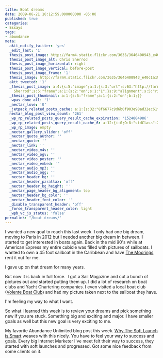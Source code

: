 ```yaml
---
title: Boat dreams
date: 2009-06-21 10:12:59.000000000 -05:00
published: true
categories:
- Essays
tags:
- abundance
meta:
  aktt_notify_twitter: 'yes'
  _edit_last: '1'
  thesis_post_image: http://farm4.static.flickr.com/3635/3646400943_e40c1a1951_m.jpg
  thesis_post_image_alt: Chris Sherrod
  thesis_post_image_horizontal: right
  thesis_post_image_vertical: before-post
  thesis_post_image_frame: '1'
  thesis_image: http://farm4.static.flickr.com/3635/3646400943_e40c1a1951_m.jpg
  aktt_tweeted: '1'
  _thesis_post_image: a:4:{s:5:"image";a:1:{s:3:"url";s:63:"http://farm4.static.flickr.com/3635/3646400943_e40c1a1951_m.jpg";}s:3:"alt";s:13:"Chris
    Sherrod";s:5:"frame";a:1:{s:2:"on";s:1:"1";}s:9:"alignment";s:5:"right";}
  _thesis_post_thumbnail: a:1:{s:5:"frame";a:1:{s:2:"on";b:1;}}
  _wpas_done_all: '1'
  _nectar_love: '0'
  _jetpack_related_posts_cache: a:1:{s:32:"8f6677c9d6b0f903e98ad32ec61f8deb";a:2:{s:7:"expires";i:1490049425;s:7:"payload";a:3:{i:0;a:1:{s:2:"id";i:4430;}i:1;a:1:{s:2:"id";i:3649;}i:2;a:1:{s:2:"id";i:655;}}}}
  nectar_blog_post_view_count: '261'
  _wp_rp_related_posts_query_result_cache_expiration: '1524884986'
  _wp_rp_related_posts_query_result_cache_6: a:12:{i:0;O:8:"stdClass":2:{s:7:"post_id";s:4:"4420";s:5:"score";s:18:"176.38806647497987";}i:1;O:8:"stdClass":2:{s:7:"post_id";s:4:"4421";s:5:"score";s:18:"122.79480655980421";}i:2;O:8:"stdClass":2:{s:7:"post_id";s:4:"4411";s:5:"score";s:17:"66.40474687320707";}i:3;O:8:"stdClass":2:{s:7:"post_id";s:4:"8053";s:5:"score";s:17:"58.80535923229862";}i:4;O:8:"stdClass":2:{s:7:"post_id";s:4:"4441";s:5:"score";s:17:"58.80535923229862";}i:5;O:8:"stdClass":2:{s:7:"post_id";s:4:"4430";s:5:"score";s:17:"58.80535923229862";}i:6;O:8:"stdClass":2:{s:7:"post_id";s:4:"4227";s:5:"score";s:17:"54.75070815120299";}i:7;O:8:"stdClass":2:{s:7:"post_id";s:3:"340";s:5:"score";s:17:"54.04812129392433";}i:8;O:8:"stdClass":2:{s:7:"post_id";s:4:"1438";s:5:"score";s:18:"49.642451913557075";}i:9;O:8:"stdClass":2:{s:7:"post_id";s:4:"1371";s:5:"score";s:18:"49.642451913557075";}i:10;O:8:"stdClass":2:{s:7:"post_id";s:3:"351";s:5:"score";s:18:"49.642451913557075";}i:11;O:8:"stdClass":2:{s:7:"post_id";s:4:"1196";s:5:"score";s:18:"25.292704759894068";}}
  _wp_rp_image: empty
  _nectar_gallery_slider: 'off'
  _nectar_quote_author: ''
  _nectar_quote: ''
  _nectar_link: ''
  _nectar_video_m4v: ''
  _nectar_video_ogv: ''
  _nectar_video_poster: ''
  _nectar_video_embed: ''
  _nectar_audio_mp3: ''
  _nectar_audio_ogg: ''
  _nectar_header_bg: ''
  _nectar_header_parallax: 'off'
  _nectar_header_bg_height: ''
  _nectar_page_header_bg_alignment: top
  _nectar_header_bg_color: ''
  _nectar_header_font_color: ''
  _disable_transparent_header: 'off'
  _force_transparent_header_color: light
  _wpb_vc_js_status: 'false'
permalink: "/boat-dreams/"
---
```

<p>I wanted a new goal to reach this last week. I only had one big dream, moving to Paris in 2012 but I needed another big dream in between. I started to get interested in boats again. Back in the mid 90's while at American Express my entire cubicle was filled with pictures of sailboats. I wanted to own a 45 foot sailboat in the Caribbean and have <a href="http://www.moorings.com/">The Moorings</a> rent it out for me.</p>
<p>I gave up on that dream for many years.</p>
<p>But now it is back in full force.  I got a Sail Magazine and cut a bunch of pictures out and started putting them up. I did a lot of research on boat clubs and Yacht Chartering companies. I even visited a local boat club (<a href="http://www.volenteboatclub.com/">Volente Boat Club</a>) and had my picture taken next to the sailboat they have.</p>
<p>I'm feeling my way to what I want.</p>
<p>So what I learned this week is to review your dreams and pick something new if you are stuck. Something big and exciting and major. I have smaller goals as well but this new goal is very exciting to me.</p>
<p>My favorite Abundance Unlimited blog post this week. <a href="https://christopher-sherrod.blisslifepress.com/why-the-soft-launch-is-smart/">Why The Soft Launch is Smart</a> weaves with this nicely. You have to feel your way to success and goals. Every big Internet Marketer I've meet felt their way to success, they started with soft launches and progressed. Got some nice feedback from some clients on it.</p>
